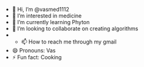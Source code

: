 - 👋 Hi, I’m @vasmed1112
- 👀 I’m interested in medicine
- 🌱 I’m currently learning Phyton
- 💞️ I’m looking to collaborate on creating algorithms
- - 📫 How to reach me through my gmail 
- 😄 Pronouns: Vas
- ⚡ Fun fact: Cooking

<!---
vasmed1112/vasmed1112 is a ✨ special ✨ repository because its `README.md` (this file) appears on your GitHub profile.
You can click the Preview link to take a look at your changes.
--->
